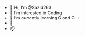 - 👋 Hi, I’m @Sazid263
- 👀 I’m interested in Coding
- 🌱 I’m currently learning C and C++
- 💞
- 📫





<!---
Sazid263/Sazid263 is a ✨ special ✨ repository because its `README.md` (this file) appears on your GitHub profile.
You can click the Preview link to take a look at your changes.
--->
